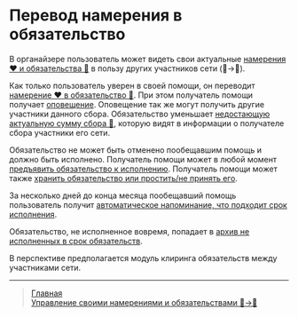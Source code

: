# Перевод намерения в обязательство

В органайзере пользователь может видеть свои актуальные [намерения ❤️ и обязательства 🤝](../glossary/glossary.md) в пользу других участников сети (👤->👥).

Как только пользователь уверен в своей помощи, он переводит [намерение ❤️ в обязательство 🤝](../glossary/glossary.md). При этом получатель помощи получает  [оповещение](../notifications/obligation_created.md). Оповещение так же могут получить другие участники данного сбора. Обязательство уменьшает [недостающую актуальную сумму сбора 🙏](../glossary/glossary.md), которую видят в информации о получателе сбора участники его сети.

Обязательство не может быть отменено пообещавшим помощь и должно быть исполнено. Получатель помощи может в любой момент [предъявить обязательство к исполнению](../actions/request_for_execution.md). Получатель помощи может также [хранить обязательство или простить/не принять его](../actions/save_obligation.md). 

За несколько дней до конца месяца пообещавший помощь пользователь получит [автоматическое напоминание, что подходит срок исполнения](../notifications/reminder_of_obligation.md).

Обязательство, не исполненное вовремя, попадает в [архив не исполненных в срок обязательств](actions/archive.md).

В перспективе предполагается модуль клиринга обязательств между участниками сети. 

---
> [Главная](../index.md)   
> [Управление своими намерениями и обязательствами 👤->👥](../actions/show_int_obl.md)
